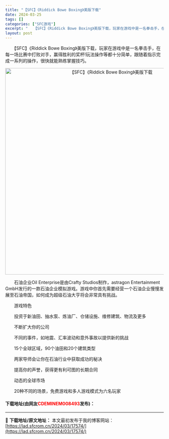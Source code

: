 ```yaml
---
title: "【SFC】《Riddick Bowe Boxing》美版下载"
date: 2024-03-25
tags: []
categories: ["SFC游戏"]
excerpt: "　　【SFC】《Riddick Bowe Boxing》美版下载，玩家在游戏中是一名拳击手，在每一场比赛中打败对手，赢得胜利的奖杯!玩法操作等都十分简单，跟随着指示完成一系列的操作，很快就能熟练掌握技巧。 　　石油企业Oil Enterprise是由Crafty Studios制作，astragon&hellip;"
layout: post
---
```


 <p>　　【SFC】《Riddick Bowe Boxing》美版下载，玩家在游戏中是一名拳击手，在每一场比赛中打败对手，赢得胜利的奖杯!玩法操作等都十分简单，跟随着指示完成一系列的操作，很快就能熟练掌握技巧。</p> <p align="center"><img align="" border="0" src="https://lad.sfcrom.cn/wp-content/uploads/2024/03/20240325_6600c8caa04fb.png" width="657" alt="【SFC】《Riddick Bowe Boxing》美版下载" /></p> <p>　　石油企业Oil Enterprise是由Crafty Studios制作，astragon Entertainment GmbH发行的一款石油企业模拟游戏。游戏中你首先需要经营一个石油企业慢慢发展至石油帝国，如何成为超级石油大亨将会非常具有挑战。</p> <p>　　游戏特色</p> <p>　　投资于新油田、抽水泵、炼油厂、仓储设施、维修建筑、物流及更多</p> <p>　　不断扩大你的公司</p> <p>　　不同的事件，如地震、汇率波动和意外事故以提供新的挑战</p> <p>　　15个全球区域，90个油田和20个建筑类型</p> <p>　　两家导师会让你在石油行业中获取成功的秘决</p> <p>　　提高你的声誉，获得更有利可图的长期合同</p> <p>　　动态的全球市场</p> <p>　　20种不同的场景，免费游戏和多人游戏模式为六名玩家</p> <p><h4>下载地址(由网友<font color="red">CDEMINEM008493</font>发布)：</h4></p> 

---
📖 **下载地址/原文地址：** 本文最初发布于我的博客网站：[https://lad.sfcrom.cn/2024/03/17574/](https://lad.sfcrom.cn/2024/03/17574/)
